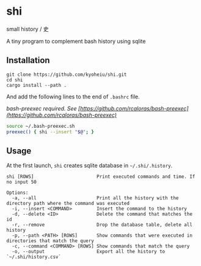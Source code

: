 # shi

small history / 史

A tiny program to complement bash history using sqlite

## Installation

```
git clone https://github.com/kyoheiu/shi.git
cd shi
cargo install --path .
```

And add the following lines to the end of `.bashrc` file.

_bash-preexec required. See [https://github.com/rcaloras/bash-preexec](https://github.com/rcaloras/bash-preexec)_

```bash
source ~/.bash-preexec.sh
preexec() { shi --insert "$@"; }
```

## Usage

At the first launch, `shi` creates sqlite database in `~/.shi/.history`.

```
shi [ROWS]                       Print executed commands and time. If no input 50

Options:
  -a, --all                      Print all the history with the directory path where the command was executed
  -i, --insert <COMMAND>         Insert the command to the history
  -d, --delete <ID>              Delete the command that matches the id
  -r, --remove                   Drop the database table, delete all history
  -p, --path <PATH> [ROWS]       Show commands that were executed in directories that match the query
  -c, --command <COMMAND> [ROWS] Show commands that match the query
  -o, --output                   Export all the history to `~/.shi/history.csv`
```
